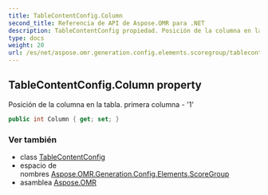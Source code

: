 ```yaml
---
title: TableContentConfig.Column
second_title: Referencia de API de Aspose.OMR para .NET
description: TableContentConfig propiedad. Posición de la columna en la tabla. primera columna  1
type: docs
weight: 20
url: /es/net/aspose.omr.generation.config.elements.scoregroup/tablecontentconfig/column/
---
```

## TableContentConfig.Column property

Posición de la columna en la tabla. primera columna - '1'

```csharp
public int Column { get; set; }
```

### Ver también

* class [TableContentConfig](../)
* espacio de nombres [Aspose.OMR.Generation.Config.Elements.ScoreGroup](../../tablecontentconfig/)
* asamblea [Aspose.OMR](../../../)


